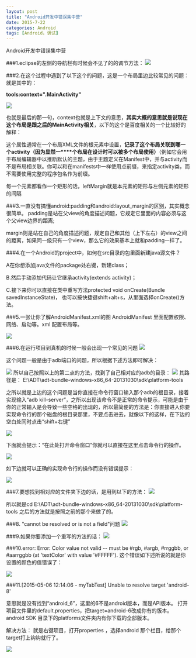 ```yaml
---
layout: post
title: "Android开发中错误集中营"
date: 2015-7-22
categories: Android
tags: [Android，调试]
---
```

Android开发中错误集中营

<!-- more -->


###1.eclipse的左侧的导航栏有时候会不见了的的调节方法：
![](http://img-storage.qiniudn.com/15-7-24/23716141.jpg)

###2.在这个过程中遇到了以下这个的问题，这是一个布局里边比较常见的问题：
就是其中的：

**tools:context=".MainActivity"**

![](http://img-storage.qiniudn.com/15-7-24/73893715.jpg)
  
也就是最后的那一句，context也就是上下文的意思，**其实大概的意思就是说现在这个布局是跟之后的MainActivity相关**，以下的这个是百度相关的一个比较好的解释：

这个属性通常在一个布局XML文件的根元素中设置，**记录了这个布局关联到哪一个activity（因为显然一****个布局在设计时可以被多个布局使用）**（例如它会用于布局编辑器中以推断默认的主题，由于主题定义在Manifest中，并与activity而不是布局相关联。你可以和在manifests中一样使用点前缀，来指定activity类，而不需要使用完整的程序包名作为前缀。


每一个元素都看作一个矩形的话，leftMargin就是本元素的矩形与左侧元素的矩形的间隔

###3.一直没有搞懂android:padding和android:layout_margin的区别，其实概念很简单。
padding是站在父view的角度描述问题，它规定它里面的内容必须与这个父view边界的距离;

margin则是站在自己的角度描述问题，规定自己和其他（上下左右）的view之间的距离，如果同一级只有一个view，那么它的效果基本上就和padding一样了。


###4.在一个Android的project中，如何在src目录的包里面新建java源文件？

A在你想添加java文件的package处右键，新建class； 

B.然后手动添加代码让它继承activity(extends activity)； 

C.接下来你可以直接在类中重写方法protected void onCreate(Bundle savedInstanceState)， 也可以按快捷键shift+alt+s，从里面选择onCreate()方法。

###5.一张让你了解AndroidManifest.xml的图
AndroidManifest 里面配置权限、网络、启动等。xml 配置布局等。

![](http://img-storage.qiniudn.com/15-7-24/65842547.jpg)



###6.在运行项目到真机的时候一般会出现一个常见的问题
![](http://img-storage.qiniudn.com/15-7-24/75102320.jpg)

这个问题一般是由于adb端口的问题，所以根据下述方法即可解决：

![](http://img-storage.qiniudn.com/15-7-24/20793919.jpg)
所以自己按照以上的第二点的方法，找到了自己相对应的adb的目录：
![](http://img-storage.qiniudn.com/15-7-24/41295075.jpg)
其路径是：
E:\ADT\adt-bundle-windows-x86_64-20131030\sdk\platform-tools

之所以就是上边的这个问题是当你直接在命令行窗口输入那个adb的根目录，接着实现输入“adb kill-server”，之所以出现该命令不是正常的命令提示，可能是由于你的正常输入是会导致一些空格的出现的，所以最简便的方法是：你直接进入你要实现命令行的那个磁盘的根目录那里，不要点击进去，就像以下的这样，在下边的空白处同时点击“shift+右键”

![](http://img-storage.qiniudn.com/15-7-24/88412453.jpg)

下面就会提示：“在此处打开命令窗口”你就可以直接在这里点击命令行的操作。

![](http://img-storage.qiniudn.com/15-7-24/56759675.jpg)

如下边就可以正确的实现命令行的操作而没有错误提示：

![](http://img-storage.qiniudn.com/15-7-24/17621499.jpg)

###7.要想找到相对应的文件夹下边的话，是用到以下的方法：
![](http://img-storage.qiniudn.com/15-7-24/16639161.jpg)

所以就是cd E:\ADT\adt-bundle-windows-x86_64-20131030\sdk\platform-tools
之后的方法就是按照之前的那个来做了的。

###8. "cannot be resolved or is not a field"问题
![](http://img-storage.qiniudn.com/15-7-24/52522316.jpg)

###9.如果你要添加一个重写的方法的话：
![](http://img-storage.qiniudn.com/15-7-24/95895413.jpg)

###10.error: Error: Color value not valid -- must be #rgb, #argb, #rrggbb, or #aarrggbb (at 'textColor' with value '#FFFFF').
这个错误如下述所说的就是你设置的颜色的值错误了：

![](http://img-storage.qiniudn.com/15-7-24/29630481.jpg)

###11.[2015-05-06 12:14:06 - myTabTest] Unable to resolve target 'android-8'

意思就是没有找到“android_6”，这里的6不是android版本，而是API版本。
打开项目文件里的default.properties，把target=android-6改成你有的版本。 
android SDK 目录下的platforms文件夹内有你下载的全部版本。

解决方法：
就是右键项目，打开properties ，选择android 那个栏目，给那个target打上钩钩就行了。

![](http://img-storage.qiniudn.com/15-7-24/23480834.jpg)




